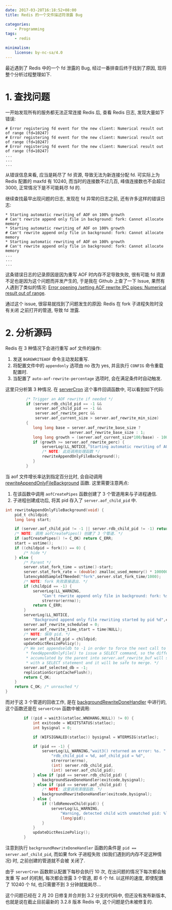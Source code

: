 ```yaml
---
date: 2017-03-28T16:18:52+08:00
title: Redis 的一个文件描述符泄露 Bug

categories:
    - Programming
tags:
    - redis

minimalism:
    license: by-nc-sa/4.0
---
```


最近遇到了 Redis 中的一个 fd 泄露的 Bug, 经过一番排查后终于找到了原因,
现将整个分析过程整理如下.
<!--more-->

# 1. 查找问题

一开始发现所有的服务都无法正常连接 Redis 后, 查看 Redis 日志, 发现大量如下错误:

``` text
# Error registering fd event for the new client: Numerical result out of range (fd=10247)
# Error registering fd event for the new client: Numerical result out of range (fd=10247)
# Error registering fd event for the new client: Numerical result out of range (fd=10247)
...
...
...
```

从错误信息来看, 应当是耗尽了 fd 资源, 导致无法为新连接分配 fd. 可实际上为  Redis
配置的 maxfd 有 10240, 而当时的连接数不过几百, 峰值连接数也不会超过 3000,
正常情况下是不可能耗尽 fd 的.

继续查找最早出现问题的日志, 发现在 fd 异常的日志之前, 还有许多这样的错误日志:

``` text
* Starting automatic rewriting of AOF on 100% growth
# Can't rewrite append only file in background: fork: Cannot allocate memory
* Starting automatic rewriting of AOF on 100% growth
# Can't rewrite append only file in background: fork: Cannot allocate memory
* Starting automatic rewriting of AOF on 100% growth
# Can't rewrite append only file in background: fork: Cannot allocate memory
...
...
...
```

这条错误日志的记录原因是因为重写 AOF 时内存不足导致失败, 很有可能 fd
资源不足也是因为这个问题而并发产生的, 于是我在 Github 上查了一下 Issue,
果然有人遇到了类似的情况:
[Error opening /setting AOF rewrite IPC pipes: Numerical result out of range](https://github.com/antirez/redis/issues/2857).

通过这个 issue, 很容易就找到了问题发生的原因: Redis 在 fork 子进程失败时没有关闭
之前打开的管道, 导致 fd 泄露.

# 2. 分析源码

Redis 在 3 种情况下会进行重写 aof 文件的操作:
1. 发送 `BGREWRITEAOF` 命令主动发起重写.
2. 将配置文件中的 `appendonly` 选项由 no 改为 yes, 并且执行 `CONFIG` 命令重载配置时.
3. 当配置了 `auto-aof-rewrite-percentage` 选项时, 会在满足条件时自动触发.

这里只分析第 3 种情况. 在
[serverCron](https://github.com/antirez/redis/blob/db8a945cbb861045428d39f960ace2bd99916a0b/src/server.c#L1092)
这个事件回调函数中, 可以看到如下代码:

``` c
         /* Trigger an AOF rewrite if needed */
         if (server.rdb_child_pid == -1 &&
             server.aof_child_pid == -1 &&
             server.aof_rewrite_perc &&
             server.aof_current_size > server.aof_rewrite_min_size)
         {
            long long base = server.aof_rewrite_base_size ?
                            server.aof_rewrite_base_size : 1;
            long long growth = (server.aof_current_size*100/base) - 100;
            if (growth >= server.aof_rewrite_perc) {
                serverLog(LL_NOTICE,"Starting automatic rewriting of AOF on %lld%% growth",growth);
                /* NOTE: 此处调用处理函数 */
                rewriteAppendOnlyFileBackground();
            }
         }
```

当 aof 文件增长率达到指定百分比时, 会自动调用
[rewriteAppendOnlyFileBackground](https://github.com/antirez/redis/blob/db8a945cbb861045428d39f960ace2bd99916a0b/src/aof.c#L1263)
函数. 这里需要注意两点:
1. 在该函数中调用 `aofCreatePipes` 函数创建了 3 个管道用来与子进程通信.
2. 子进程创建成功后, 将其 pid 存入了 `server.aof_child_pid` 中.

``` c
int rewriteAppendOnlyFileBackground(void) {
    pid_t childpid;
    long long start;

    if (server.aof_child_pid != -1 || server.rdb_child_pid != -1) return C_ERR;
    /* NOTE: 调用 aofCreatePipes() 创建了 3 个管道. */
    if (aofCreatePipes() != C_OK) return C_ERR;
    start = ustime();
    if ((childpid = fork()) == 0) {
        /* hide */
    } else {
        /* Parent */
        server.stat_fork_time = ustime()-start;
        server.stat_fork_rate = (double) zmalloc_used_memory() * 1000000 / server.stat_fork_time / (1024*1024*1024); /* GB per second. */
        latencyAddSampleIfNeeded("fork",server.stat_fork_time/1000);
        /* NOTE: fork 失败直接退出. */
        if (childpid == -1) {
            serverLog(LL_WARNING,
                "Can't rewrite append only file in background: fork: %s",
                strerror(errno));
            return C_ERR;
        }
        serverLog(LL_NOTICE,
            "Background append only file rewriting started by pid %d",childpid);
        server.aof_rewrite_scheduled = 0;
        server.aof_rewrite_time_start = time(NULL);
        /* NOTE: 保存 pid. */
        server.aof_child_pid = childpid;
        updateDictResizePolicy();
        /* We set appendseldb to -1 in order to force the next call to the
         * feedAppendOnlyFile() to issue a SELECT command, so the differences
         * accumulated by the parent into server.aof_rewrite_buf will start
         * with a SELECT statement and it will be safe to merge. */
        server.aof_selected_db = -1;
        replicationScriptCacheFlush();
        return C_OK;
    }
    return C_OK; /* unreached */
}
```

而对于这 3 个管道的回收工作, 是在
[backgroundRewriteDoneHandler](https://github.com/antirez/redis/blob/db8a945cbb861045428d39f960ace2bd99916a0b/src/aof.c#L1358)
中进行的, 这个函数还是在 `serverCron` 函数中被调用:

``` c
        if ((pid = wait3(&statloc,WNOHANG,NULL)) != 0) {
            int exitcode = WEXITSTATUS(statloc);
            int bysignal = 0;

            if (WIFSIGNALED(statloc)) bysignal = WTERMSIG(statloc);

            if (pid == -1) {
                serverLog(LL_WARNING,"wait3() returned an error: %s. "
                    "rdb_child_pid = %d, aof_child_pid = %d",
                    strerror(errno),
                    (int) server.rdb_child_pid,
                    (int) server.aof_child_pid);
            } else if (pid == server.rdb_child_pid) {
                backgroundSaveDoneHandler(exitcode,bysignal);
            } else if (pid == server.aof_child_pid) {
                /* NOTE: 这里调用清理函数. */
                backgroundRewriteDoneHandler(exitcode,bysignal);
            } else {
                if (!ldbRemoveChild(pid)) {
                    serverLog(LL_WARNING,
                        "Warning, detected child with unmatched pid: %ld",
                        (long)pid);
                }
            }
            updateDictResizePolicy();
        }
```

注意到执行 `backgroundRewriteDoneHandler` 函数的条件是 `pid == server.aof_child_pid`,
而如果 fork 子进程失败 (如我们遇到的内存不足这种情况) 时, 之前创建的管道就不会被
关闭了.

由于 `serverCron` 函数默认配置下每秒会执行 10 次, 在出问题的情况下每次都会触发重
写 aof 的机制, 每次都会泄露 3 个管道, 即 6 个 fd. 以这样的速度, 即使配置了 10240
个 fd, 也只需要不到 3 分钟就能耗尽...

这个问题已经在 2 月 20 日修复并合并到 3.2 分支的代码中, 但还没有发布新版本,
也就是说在截止目前最新的 3.2.8 版本 Redis 中, 这个问题是仍未被修复的.
